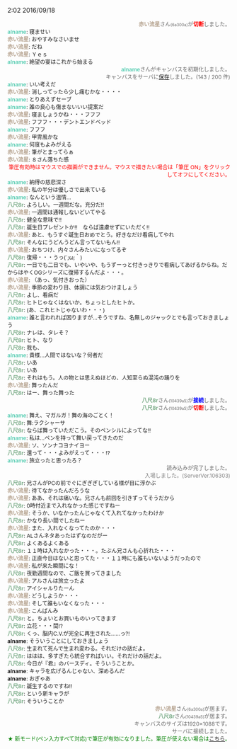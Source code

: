 ﻿2:02 2016/09/18
<div id="log" style=" font-size: 12px; word-break: break-all;"><div style="text-align:right;text-align:right;color:#666666;"><b style="color:#B5A28E;">赤い流星</b>さん<span style="font-size:9px;">(6a300a)</span>が<b style="color:red;">切断</b>しました。</div><div style="text-align:left;word-break:break-all;"><b style="color:#62D0B7;">alname</b>: 寝ませい</div><div style="text-align:left;word-break:break-all;"><b style="color:#B5A28E;">赤い流星</b>: おやすみなさいませ</div><div style="text-align:left;word-break:break-all;"><b style="color:#B5A28E;">赤い流星</b>: だね</div><div style="text-align:left;word-break:break-all;"><b style="color:#B5A28E;">赤い流星</b>: Ｙｅｓ</div><div style="text-align:left;word-break:break-all;"><b style="color:#62D0B7;">alname</b>: 絶望の宴はこれから始まる</div><div style="text-align:right;color:#666666;"><b style="color:#62D0B7;">alname</b>さんがキャンバスを初期化しました。</div><div style="text-align:right;color:#666666;">キャンバスをサーバに<a href="http://draw.kuku.lu/pchat.php?hc2e7#save" target="_blank">保存</a>しました。(143 / 200 件)</div><div style="text-align:left;word-break:break-all;"><b style="color:#62D0B7;">alname</b>: いい考えだ</div><div style="text-align:left;word-break:break-all;"><b style="color:#B5A28E;">赤い流星</b>: 消しってッたら少し痛むかな・・・・</div><div style="text-align:left;word-break:break-all;"><b style="color:#62D0B7;">alname</b>: とりあえずセーブ</div><div style="text-align:left;word-break:break-all;"><b style="color:#62D0B7;">alname</b>: 誰の良心も傷まないいい提案だ</div><div style="text-align:left;word-break:break-all;"><b style="color:#B5A28E;">赤い流星</b>: 寝ましょうかね・・・フフフ</div><div style="text-align:left;word-break:break-all;"><b style="color:#B5A28E;">赤い流星</b>: フフフ・・・デントエンドベッド</div><div style="text-align:left;word-break:break-all;"><b style="color:#62D0B7;">alname</b>: フフフ</div><div style="text-align:left;word-break:break-all;"><b style="color:#B5A28E;">赤い流星</b>: 甲冑風かな</div><div style="text-align:left;word-break:break-all;"><b style="color:#62D0B7;">alname</b>: 何度もよみがえる</div><div style="text-align:left;word-break:break-all;"><b style="color:#B5A28E;">赤い流星</b>: 筆がとまってらぁ</div><div style="text-align:left;word-break:break-all;"><b style="color:#B5A28E;">赤い流星</b>: ８さん落ちた感</div><div style="text-align:right;color:red;">筆圧有効時はマウスでの描画ができません。マウスで描きたい場合は「筆圧 ON」をクリックしてオフにしてください。</div><div style="text-align:left;word-break:break-all;"><b style="color:#62D0B7;">alname</b>: 納得の慈悲深さ</div><div style="text-align:left;word-break:break-all;"><b style="color:#B5A28E;">赤い流星</b>: 私の半分は優しさで出来ている</div><div style="text-align:left;word-break:break-all;"><b style="color:#62D0B7;">alname</b>: なんという温情…</div><div style="text-align:left;word-break:break-all;"><b style="color:#7BAC88;">八尺8r</b>: よろしい。一週間だな。充分だ!!</div><div style="text-align:left;word-break:break-all;"><b style="color:#B5A28E;">赤い流星</b>: 一週間は通報しないどいてやる</div><div style="text-align:left;word-break:break-all;"><b style="color:#7BAC88;">八尺8r</b>: 健全な意味で!!</div><div style="text-align:left;word-break:break-all;"><b style="color:#7BAC88;">八尺8r</b>: 誕生日プレゼントか!!　ならば遠慮せずにいただく!!</div><div style="text-align:left;word-break:break-all;"><b style="color:#B5A28E;">赤い流星</b>: あと、もうすぐ誕生日おめでとう。好きなだけ看病してやれ</div><div style="text-align:left;word-break:break-all;"><b style="color:#7BAC88;">八尺8r</b>: そんなにうどんうどん言ってないもん!!</div><div style="text-align:left;word-break:break-all;"><b style="color:#B5A28E;">赤い流星</b>: おちつけ、内々さんみたいになってるぞ</div><div style="text-align:left;word-break:break-all;"><b style="color:#7BAC88;">八尺8r</b>: 復帰・・・うっ(´;ω;｀)</div><div style="text-align:left;word-break:break-all;"><b style="color:#7BAC88;">八尺8r</b>: 一日でも二日でも、いやいや、もうずーっと付きっきりで看病してあげるからね。だからはやくOGシリーズに復帰するんだよ・・・。</div><div style="text-align:left;word-break:break-all;"><b style="color:#B5A28E;">赤い流星</b>: （あっ、気付きおった）</div><div style="text-align:left;word-break:break-all;"><b style="color:#B5A28E;">赤い流星</b>: 季節の変わり目、体調には気おつけましょう</div><div style="text-align:left;word-break:break-all;"><b style="color:#7BAC88;">八尺8r</b>: よし、看病だ</div><div style="text-align:left;word-break:break-all;"><b style="color:#7BAC88;">八尺8r</b>: ヒトじゃなくはないか。ちょっとしたヒトか。</div><div style="text-align:left;word-break:break-all;"><b style="color:#7BAC88;">八尺8r</b>: (あ、これヒトじゃないわ・・・)</div><div style="text-align:left;word-break:break-all;"><b style="color:#62D0B7;">alname</b>: 誰と言われれば困りますが…そうですね、名無しのジャックとでも言っておきましょう</div><div style="text-align:left;word-break:break-all;"><b style="color:#7BAC88;">八尺8r</b>: ナレは、タレそ？</div><div style="text-align:left;word-break:break-all;"><b style="color:#7BAC88;">八尺8r</b>: ヒト、なり</div><div style="text-align:left;word-break:break-all;"><b style="color:#7BAC88;">八尺8r</b>: 我も、</div><div style="text-align:left;word-break:break-all;"><b style="color:#62D0B7;">alname</b>: 貴様…人間ではないな？何者だ</div><div style="text-align:left;word-break:break-all;"><b style="color:#7BAC88;">八尺8r</b>: いあ</div><div style="text-align:left;word-break:break-all;"><b style="color:#7BAC88;">八尺8r</b>: いあ</div><div style="text-align:left;word-break:break-all;"><b style="color:#7BAC88;">八尺8r</b>: それはもう。人の物とは思えぬほどの、人知至らぬ混沌の踊りを</div><div style="text-align:left;word-break:break-all;"><b style="color:#B5A28E;">赤い流星</b>: 舞ったんだ</div><div style="text-align:left;word-break:break-all;"><b style="color:#7BAC88;">八尺8r</b>: はー、舞った舞った</div><div style="text-align:right;text-align:right;color:#666666;"><b style="color:#7BAC88;">八尺8r</b>さん<span style="font-size:9px;">(10439a5)</span>が<b style="color:blue;">接続</b>しました。</div><div style="text-align:right;text-align:right;color:#666666;"><b style="color:#7BAC88;">八尺8r</b>さん<span style="font-size:9px;">(10439a5)</span>が<b style="color:red;">切断</b>しました。</div><div style="text-align:left;word-break:break-all;"><b style="color:#62D0B7;">alname</b>: 舞え、マガルガ！舞の海のごとく！</div><div style="text-align:left;word-break:break-all;"><b style="color:#7BAC88;">八尺8r</b>: 舞:ラクシャーサ</div><div style="text-align:left;word-break:break-all;"><b style="color:#7BAC88;">八尺8r</b>: ならば舞っていただこう。そのペンシルによってな!!</div><div style="text-align:left;word-break:break-all;"><b style="color:#62D0B7;">alname</b>: 私は…ペンを持って舞い戻ってきたのだ</div><div style="text-align:left;word-break:break-all;"><b style="color:#B5A28E;">赤い流星</b>: ソ、ソンナコヨナイヨー</div><div style="text-align:left;word-break:break-all;"><b style="color:#7BAC88;">八尺8r</b>: 還って・・・よみがえって・・・!?</div><div style="text-align:left;word-break:break-all;"><b style="color:#62D0B7;">alname</b>: 旅立ったと思ったろ？</div><div style="text-align:right;color:#666666;">読み込みが完了しました。</div><div style="text-align:right;color:gray;">入場しました。(ServerVer.106303)</div><div style="text-align:left;word-break:break-all;"><b style="color:#7BAC88;">八尺8r</b>: 兄さんがPCの前でぐにぎぎぎしている様が目に浮かぶ</div><div style="text-align:left;word-break:break-all;"><b style="color:#B5A28E;">赤い流星</b>: 待てなかったんだろうな</div><div style="text-align:left;word-break:break-all;"><b style="color:#B5A28E;">赤い流星</b>: ああ、それは痛いな。兄さんも前回を引きずってそうだから</div><div style="text-align:left;word-break:break-all;"><b style="color:#7BAC88;">八尺8r</b>: 0時付近まで入れなかった感じですねー</div><div style="text-align:left;word-break:break-all;"><b style="color:#B5A28E;">赤い流星</b>: そうか、いなかったんじゃなくて入れてなかったわけか</div><div style="text-align:left;word-break:break-all;"><b style="color:#7BAC88;">八尺8r</b>: かなり長い間でしたねー</div><div style="text-align:left;word-break:break-all;"><b style="color:#B5A28E;">赤い流星</b>: また、入れなくなってたのか・・・</div><div style="text-align:left;word-break:break-all;"><b style="color:#7BAC88;">八尺8r</b>: ALさんネタあったはずなのだがー</div><div style="text-align:left;word-break:break-all;"><b style="color:#7BAC88;">八尺8r</b>: よくあるよくある</div><div style="text-align:left;word-break:break-all;"><b style="color:#7BAC88;">八尺8r</b>: １１時は入れなかった・・・。たぶん兄さんも心折れた・・・</div><div style="text-align:left;word-break:break-all;"><b style="color:#B5A28E;">赤い流星</b>: 正直今日はないと思ってた・・・１１時にも誰もいないようだったので</div><div style="text-align:left;word-break:break-all;"><b style="color:#B5A28E;">赤い流星</b>: 私が来た瞬間にな！</div><div style="text-align:left;word-break:break-all;"><b style="color:#7BAC88;">八尺8r</b>: 夜勤週間なので、ご飯を買ってきました</div><div style="text-align:left;word-break:break-all;"><b style="color:#B5A28E;">赤い流星</b>: アルさんは旅立ったよ</div><div style="text-align:left;word-break:break-all;"><b style="color:#7BAC88;">八尺8r</b>: アイシャルりたーん</div><div style="text-align:left;word-break:break-all;"><b style="color:#B5A28E;">赤い流星</b>: どうしようか・・・</div><div style="text-align:left;word-break:break-all;"><b style="color:#B5A28E;">赤い流星</b>: そして誰もいなくなった・・・</div><div style="text-align:left;word-break:break-all;"><b style="color:#B5A28E;">赤い流星</b>: こんばんみ</div><div style="text-align:left;word-break:break-all;"><b style="color:#7BAC88;">八尺8r</b>: と。ちょいとお買いものいってきます</div><div style="text-align:left;word-break:break-all;"><b style="color:#7BAC88;">八尺8r</b>: 立花・・・誾!?</div><div style="text-align:left;word-break:break-all;"><b style="color:#7BAC88;">八尺8r</b>: くっ、脳内C.V.が完全に再生された……っ?!</div><div style="text-align:left;word-break:break-all;"><b style="color:undefined;">alname</b>: そういうことにしておきましょう</div><div style="text-align:left;word-break:break-all;"><b style="color:#7BAC88;">八尺8r</b>: 生まれて死んで生まれ変わる。それだけの話だよ。</div><div style="text-align:left;word-break:break-all;"><b style="color:#7BAC88;">八尺8r</b>: ははは、多すぎたら統合すればいい。それだけの話だよ。</div><div style="text-align:left;word-break:break-all;"><b style="color:#7BAC88;">八尺8r</b>: 今日が『君』のバースディ。そういうことか。</div><div style="text-align:left;word-break:break-all;"><b style="color:undefined;">alname</b>: キャラを広げるんじゃない、深めるんだ</div><div style="text-align:left;word-break:break-all;"><b style="color:undefined;">alname</b>: おぎゃあ</div><div style="text-align:left;word-break:break-all;"><b style="color:#7BAC88;">八尺8r</b>: 誕生するのですね!!</div><div style="text-align:left;word-break:break-all;"><b style="color:#7BAC88;">八尺8r</b>: という新キャラが</div><div style="text-align:left;word-break:break-all;"><b style="color:#7BAC88;">八尺8r</b>: そういうことか</div><div style="text-align:right;text-align:right;color:#666666;"><b style="color:#B5A28E;">赤い流星</b>さん<span style="font-size:9px;">(6a300a)</span>が居ます。</div><div style="text-align:right;text-align:right;color:#666666;"><b style="color:#7BAC88;">八尺8r</b>さん<span style="font-size:9px;">(10439a5)</span>が居ます。</div><div style="text-align:right;color:#666666;">キャンバスのサイズは1920×1088です。</div><div style="text-align:right;color:#666666;">サーバに接続しました。</div><div style="text-align:right;color:green;">★ 新モード(ペン入力すべて対応)で筆圧が有効になりました。筆圧が使えない場合は<a href="http://draw.kuku.lu/answer.php?q=%E3%83%9A%E3%83%B3%E3%82%BF%E3%83%96" target="_blank">こちら</a>。</div></div>

